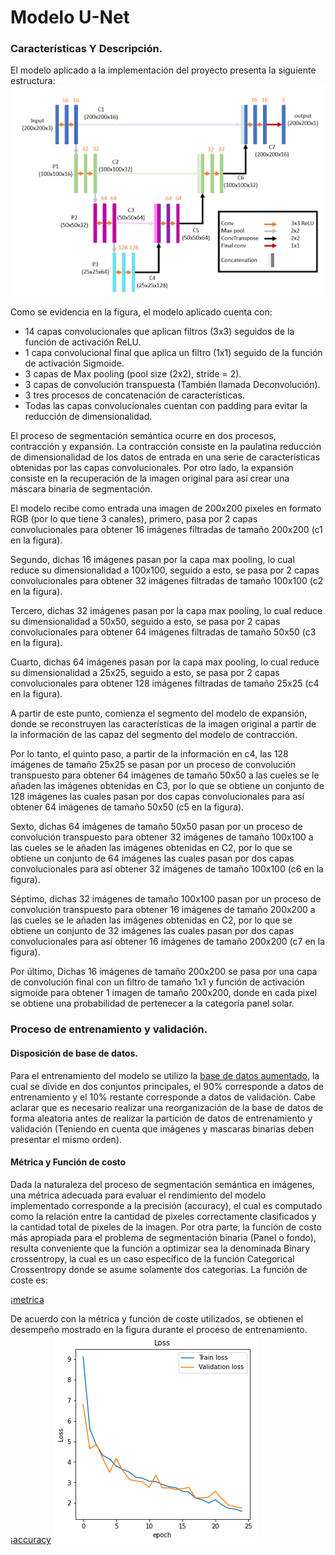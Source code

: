 # Modelo U-Net

### Características Y Descripción. 
El modelo aplicado a la implementación del proyecto presenta la siguiente estructura:
![modelo unet](https://github.com/AndresFlorez-Git/Proyecto_Electronica/blob/master/Segmentacion%20Semantica%20Git/Model%20U_Net/Figures%20README/U-Net.png)

Como se evidencia en la figura, el modelo aplicado cuenta con:
- 14 capas convolucionales que aplican filtros (3x3) seguidos de la función de activación ReLU.
- 1 capa convolucional final que aplica un filtro (1x1) seguido de la función de activación Sigmoide.
- 3 capas de Max pooling (pool size (2x2), stride = 2).
- 3 capas de convolución transpuesta (También llamada Deconvolución).
- 3 tres procesos de concatenación de características.
- Todas las capas convolucionales cuentan con padding para evitar la reducción de dimensionalidad.

El proceso de segmentación semántica ocurre en dos procesos, contracción y expansión. La contracción consiste en la paulatina reducción de dimensionalidad de los datos de entrada en una serie de características obtenidas por las capas convolucionales. Por otro lado, la expansión consiste en la recuperación de la imagen original para así crear una máscara binaria de segmentación.

El modelo recibe como entrada una imagen de 200x200 pixeles en formato RGB (por lo que tiene 3 canales), primero, pasa por 2 capas convolucionales para obtener 16 imágenes filtradas de tamaño 200x200 (c1 en la figura).

Segundo, dichas 16 imágenes pasan por la capa max pooling, lo cual reduce su dimensionalidad a 100x100, seguido a esto, se pasa por 2 capas convolucionales para obtener 32 imágenes filtradas de tamaño 100x100 (c2 en la figura).

Tercero, dichas 32 imágenes pasan por la capa max pooling, lo cual reduce su dimensionalidad a 50x50, seguido a esto, se pasa por 2 capas convolucionales para obtener 64 imágenes filtradas de tamaño 50x50 (c3 en la figura).

Cuarto, dichas 64 imágenes pasan por la capa max pooling, lo cual reduce su dimensionalidad a 25x25, seguido a esto, se pasa por 2 capas convolucionales para obtener 128 imágenes filtradas de tamaño 25x25 (c4 en la figura).

A partir de este punto, comienza el segmento del modelo de expansión, donde se reconstruyen las características de la imagen original a partir de la información de las capaz del segmento del modelo de contracción.

Por lo tanto, el quinto paso, a partir de la información en c4, las 128 imágenes de tamaño 25x25 se pasan por un proceso de convolución transpuesto para obtener 64 imágenes de tamaño 50x50 a las cueles se le añaden las imágenes obtenidas en C3, por lo que se obtiene un conjunto de 128 imágenes las cuales pasan por dos capas convolucionales para así obtener 64 imágenes de tamaño 50x50 (c5 en la figura).

Sexto, dichas 64 imágenes de tamaño 50x50 pasan por un proceso de convolución transpuesto para obtener 32 imágenes de tamaño 100x100 a las cueles se le añaden las imágenes obtenidas en C2, por lo que se obtiene un conjunto de 64 imágenes las cuales pasan por dos capas convolucionales para así obtener 32 imágenes de tamaño 100x100 (c6 en la figura).

Séptimo, dichas 32 imágenes de tamaño 100x100 pasan por un proceso de convolución transpuesto para obtener 16 imágenes de tamaño 200x200 a las cueles se le añaden las imágenes obtenidas en C2, por lo que se obtiene un conjunto de 32 imágenes las cuales pasan por dos capas convolucionales para así obtener 16 imágenes de tamaño 200x200 (c7 en la figura).

Por último, Dichas 16 imágenes de tamaño 200x200 se pasa por una capa de convolución final con un filtro de tamaño 1x1 y función de activación sigmoide para obtener 1 imagen de tamaño 200x200, donde en cada pixel se obtiene una probabilidad de pertenecer a la categoría panel solar.  


### Proceso de entrenamiento y validación.
#### Disposición de base de datos.
Para el entrenamiento del modelo se utilizo la [base de datos aumentado](https://github.com/AndresFlorez-Git/Proyecto_Electronica/tree/master/Segmentacion%20Semantica%20Git/Augmented%20Train%20Data), la cual se divide en dos conjuntos principales, el 90% corresponde a datos de entrenamiento y el 10% restante corresponde a datos de validación. Cabe aclarar que es necesario realizar una reorganización de la base de datos de forma aleatoria antes de realizar la partición de datos de entrenamiento y validación (Teniendo en cuenta que imágenes y mascaras binarias deben presentar el mismo orden). 
#### Métrica y Función de costo
Dada la naturaleza del proceso de segmentación semántica en imágenes, una métrica adecuada para evaluar el rendimiento del modelo implementado corresponde a la precisión (accuracy), el cual es computado como la relación entre la cantidad de pixeles correctamente clasificados y la cantidad total de pixeles de la imagen. Por otra parte, la función de costo más apropiada para el problema de segmentación binaria (Panel o fondo), resulta conveniente que la función a optimizar sea la denominada Binary crossentropy, la cual es un caso específico de la función Categorical Crossentropy donde se asume solamente dos categorías. La función de coste es:

¡[metrica](https://github.com/AndresFlorez-Git/Proyecto_Electronica/blob/master/Segmentacion%20Semantica%20Git/Figures%20README/loss.png)

De acuerdo con la métrica y función de coste utilizados, se obtienen el desempeño mostrado en la figura durante el proceso de entrenamiento.
¡[accuracy](https://github.com/AndresFlorez-Git/Proyecto_Electronica/blob/master/Segmentacion%20Semantica%20Git/Model%20U_Net/Figures%20README/accuracy.png)
![loss](https://github.com/AndresFlorez-Git/Proyecto_Electronica/blob/master/Segmentacion%20Semantica%20Git/Model%20U_Net/Figures%20README/loss.png)
